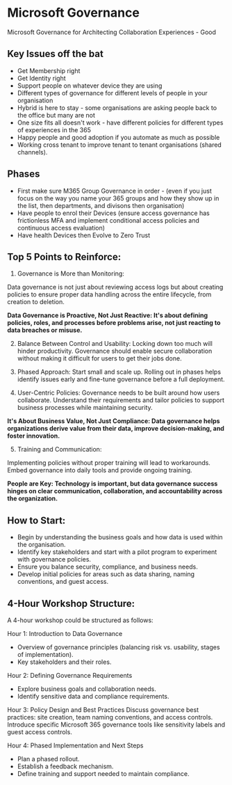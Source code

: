 # Microsoft Governance
Microsoft Governance for Architecting Collaboration Experiences - Good

## Key Issues off the bat
* Get Membership right
* Get Identity right
* Support people on whatever device they are using
* Different types of governance for different levels of people in your organisation
* Hybrid is here to stay - some organisations are asking people back to the office but many are not
* One size fits all doesn't work - have different policies for different types of experiences in the 365
* Happy people and good adoption if you automate as much as possible
* Working cross tenant to improve tenant to tenant organisations (shared channels).

## Phases
* First make sure M365 Group Governance in order - (even if you just focus on the way you name your 365 groups and how they show up in the list, then departments, and divisons then organisation)
* Have people to enrol their Devices (ensure access governance has frictionless MFA and implement conditional access policies and continuous access evaluation)
* Have health Devices then Evolve to Zero Trust

## Top 5 Points to Reinforce:

1. Governance is More than Monitoring:

Data governance is not just about reviewing access logs but about creating policies to ensure proper data handling across the entire lifecycle, from creation to deletion.

**Data Governance is Proactive, Not Just Reactive: It's about defining policies, roles, and processes before problems arise, not just reacting to data breaches or misuse.**

2. Balance Between Control and Usability: Locking down too much will hinder productivity. Governance should enable secure collaboration without making it difficult for users to get their jobs done.

3. Phased Approach: Start small and scale up. Rolling out in phases helps identify issues early and fine-tune governance before a full deployment.

4. User-Centric Policies: Governance needs to be built around how users collaborate. Understand their requirements and tailor policies to support business processes while maintaining security.

**It's About Business Value, Not Just Compliance: Data governance helps organizations derive value from their data, improve decision-making, and foster innovation.**

5. Training and Communication:

Implementing policies without proper training will lead to workarounds. Embed governance into daily tools and provide ongoing training.

**People are Key: Technology is important, but data governance success hinges on clear communication, collaboration, and accountability across the organization.**

## How to Start:

* Begin by understanding the business goals and how data is used within the organisation.
* Identify key stakeholders and start with a pilot program to experiment with governance policies. 
* Ensure you balance security, compliance, and business needs. 
* Develop initial policies for areas such as data sharing, naming conventions, and guest access.

## 4-Hour Workshop Structure:

A 4-hour workshop could be structured as follows:

Hour 1: Introduction to Data Governance
* Overview of governance principles (balancing risk vs. usability, stages of implementation).
* Key stakeholders and their roles.

Hour 2: Defining Governance Requirements
* Explore business goals and collaboration needs.
* Identify sensitive data and compliance requirements.

Hour 3: Policy Design and Best Practices
Discuss governance best practices: site creation, team naming conventions, and access controls.
Introduce specific Microsoft 365 governance tools like sensitivity labels and guest access controls.

Hour 4: Phased Implementation and Next Steps
* Plan a phased rollout.
* Establish a feedback mechanism.
* Define training and support needed to maintain compliance.

